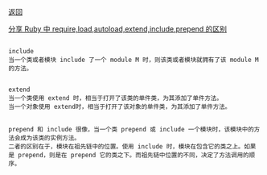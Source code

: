 [返回](/ruby/doc/knownlog/index)


[分享 Ruby 中 require,load,autoload,extend,include,prepend 的区别](https://ruby-china.org/topics/35350)



```

include
当一个类或者模块 include 了一个 module M 时，则该类或者模块就拥有了该 module M 的方法。


extend
当一个类使用 extend 时，相当于打开了该类的单件类，为其添加了单件方法。
当一个对象使用 extend时，相当于打开了该对象的单件类，为其添加了单件方法。


prepend 和 include 很像，当一个类 prepend 或 include 一个模块时，该模块中的方法会成为该类的实例方法。
二者的区别在于，模块在祖先链中的位置。使用 include 时，模块在包含它的类之上。如果是 prepend，则是在 prepend 它的类之下。而祖先链中位置的不同，决定了方法调用的顺序。



```